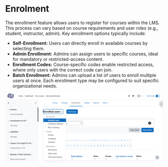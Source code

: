 # Enrolment

The enrollment feature allows users to register for courses within the LMS. This process can vary based on course requirements and user roles (e.g., student, instructor, admin). Key enrollment options typically include:

* **Self-Enrollment:** Users can directly enroll in available courses by selecting them.
* **Admin Enrollment:** Admins can assign users to specific courses, ideal for mandatory or restricted-access content.
* **Enrollment Codes:** Course-specific codes enable restricted access, where only users with the correct code can join.
* **Batch Enrollment:** Admins can upload a list of users to enroll multiple users at once.
Each enrollment type may be configured to suit specific organizational needs.

![Alt Text](./enrol.png)